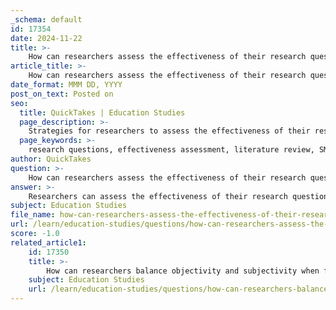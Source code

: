 ```yaml
---
_schema: default
id: 17354
date: 2024-11-22
title: >-
    How can researchers assess the effectiveness of their research questions in practice?
article_title: >-
    How can researchers assess the effectiveness of their research questions in practice?
date_format: MMM DD, YYYY
post_on_text: Posted on
seo:
  title: QuickTakes | Education Studies
  page_description: >-
    Strategies for researchers to assess the effectiveness of their research questions in practice including literature review, SMART criteria evaluation, pilot studies, peer feedback, and outcome evaluation.
  page_keywords: >-
    research questions, effectiveness assessment, literature review, SMART criteria, pilot studies, peer feedback, research objectives, outcome evaluation, iterative refinement
author: QuickTakes
question: >-
    How can researchers assess the effectiveness of their research questions in practice?
answer: >-
    Researchers can assess the effectiveness of their research questions (RQs) in practice through several key strategies:\n\n1. **Literature Review**: Conducting a comprehensive literature review is essential. This helps researchers identify gaps in existing research and ensures that their RQs are relevant and address significant issues within their field. A well-informed RQ should build upon previous studies and contribute new insights.\n\n2. **SMART Criteria**: Researchers can evaluate their RQs against the SMART criteria—Specific, Measurable, Achievable, Realistic, and Time-bound. This framework helps ensure that the RQs are clear and focused, making them easier to investigate and analyze.\n\n3. **Pilot Studies**: Implementing pilot studies can provide preliminary data on the feasibility of the RQs. This allows researchers to test their questions in a smaller context before committing to a full-scale study, helping to refine the RQs based on initial findings.\n\n4. **Feedback from Peers**: Engaging with colleagues or mentors for feedback on the RQs can provide valuable perspectives. Peer review can highlight potential weaknesses or areas for improvement, ensuring that the RQs are robust and well-structured.\n\n5. **Alignment with Research Objectives**: Researchers should ensure that their RQs align with the overall objectives of their study. This involves checking whether the RQs effectively guide the research design and methodology, and whether they can lead to actionable outcomes.\n\n6. **Evaluation of Outcomes**: After conducting the research, evaluating the outcomes in relation to the RQs can provide insights into their effectiveness. If the RQs led to meaningful findings and contributions to the field, they can be considered effective.\n\n7. **Iterative Refinement**: The process of formulating RQs is often iterative. Researchers should be open to refining their questions based on ongoing findings and feedback throughout the research process. This adaptability can enhance the relevance and impact of the RQs.\n\nBy employing these strategies, researchers can critically assess and enhance the effectiveness of their research questions, ensuring that they contribute meaningfully to their field of study.
subject: Education Studies
file_name: how-can-researchers-assess-the-effectiveness-of-their-research-questions-in-practice.md
url: /learn/education-studies/questions/how-can-researchers-assess-the-effectiveness-of-their-research-questions-in-practice
score: -1.0
related_article1:
    id: 17350
    title: >-
        How can researchers balance objectivity and subjectivity when formulating research questions?
    subject: Education Studies
    url: /learn/education-studies/questions/how-can-researchers-balance-objectivity-and-subjectivity-when-formulating-research-questions
---
```


&nbsp;